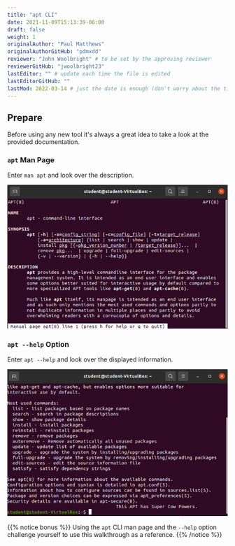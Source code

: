 ```yaml
---
title: "apt CLI"
date: 2021-11-09T15:13:39-06:00
draft: false
weight: 1
originalAuthor: "Paul Matthews" 
originalAuthorGitHub: "pdmxdd"
reviewer: "John Woolbright" # to be set by the approving reviewer
reviewerGitHub: "jwoolbright23"
lastEditor: "" # update each time the file is edited
lastEditorGitHub: "" 
lastMod: 2022-03-14 # just the date is enough (don't worry about the time portion)
---
```


## Prepare

Before using any new tool it's always a great idea to take a look at the provided documentation.

### `apt` Man Page

Enter `man apt` and look over the description.

![man apt](pictures/man-apt.png)

### `apt --help` Option 

Enter `apt --help` and look over the displayed information.

![apt --help](pictures/apt-help.png)

{{% notice bonus %}}
Using the `apt` CLI man page and the `--help` option challenge yourself to use this walkthrough as a reference.
{{% /notice %}}